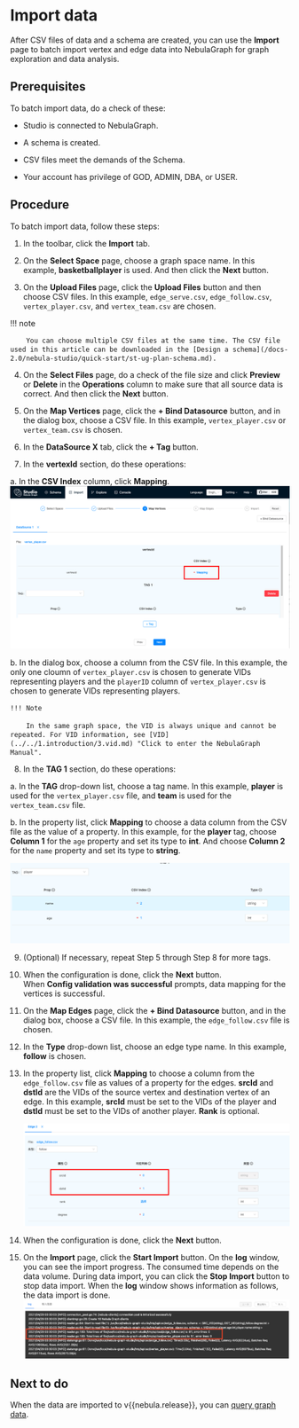 # Import data

After CSV files of data and a schema are created, you can use the **Import** page to batch import vertex and edge data into NebulaGraph for graph exploration and data analysis.

## Prerequisites

To batch import data, do a check of these:

- Studio is connected to NebulaGraph.

- A schema is created.

- CSV files meet the demands of the Schema.

- Your account has privilege of GOD, ADMIN, DBA, or USER.

## Procedure

To batch import data, follow these steps:

1. In the toolbar, click the **Import** tab.

2. On the **Select Space** page, choose a graph space name. In this example, **basketballplayer** is used. And then click the **Next** button.

3. On the **Upload Files** page, click the **Upload Files** button and then choose CSV files. In this example, `edge_serve.csv`, `edge_follow.csv`, `vertex_player.csv`, and `vertex_team.csv` are chosen.

  !!! note

        You can choose multiple CSV files at the same time. The CSV file used in this article can be downloaded in the [Design a schema](/docs-2.0/nebula-studio/quick-start/st-ug-plan-schema.md).

4. On the **Select Files** page, do a check of the file size and click **Preview** or **Delete** in the **Operations** column to make sure that all source data is correct. And then click the **Next** button.

5. On the **Map Vertices** page, click the **+ Bind Datasource** button, and in the dialog box, choose a CSV file. In this example, `vertex_player.csv` or `vertex_team.csv` is chosen.

6. In the **DataSource X** tab, click the **+ Tag** button.

7. In the **vertexId** section, do these operations:

  a. In the **CSV Index** column, click **Mapping**.  
  ![Click "Mapping** in the CSV Index column](../figs/st-ug-032-1.png "Choose the source for vertexId")  

  b. In the dialog box, choose a column from the CSV file. In this example, the only one cloumn of `vertex_player.csv` is chosen to generate VIDs representing players and the `playerID` column of `vertex_player.csv` is chosen to generate VIDs representing players.

    !!! Note

        In the same graph space, the VID is always unique and cannot be repeated. For VID information, see [VID](../../1.introduction/3.vid.md) "Click to enter the NebulaGraph Manual". 

8. In the **TAG 1** section, do these operations:  

  a. In the **TAG** drop-down list, choose a tag name. In this example, **player** is used for the `vertex_player.csv` file, and **team** is used for the `vertex_team.csv` file.  

  b. In the property list, click **Mapping** to choose a data column from the CSV file as the value of a property. In this example, for the **player** tag, choose **Column 1** for the `age` property and set its type to **int**. And choose **Column 2** for the `name` property and set its type to **string**.

  ![Data source for the course vertices](../figs/st-ug-033-1.png "Choose data source for tag properties")  

9.  (Optional) If necessary, repeat Step 5 through Step 8 for more tags.  

10. When the configuration is done, click the **Next** button.  
   When **Config validation was successful** prompts, data mapping for the vertices is successful.  

11. On the **Map Edges** page, click the **+ Bind Datasource** button, and in the dialog box, choose a CSV file. In this example, the `edge_follow.csv` file is chosen.

12. In the **Type** drop-down list, choose an edge type name. In this example, **follow** is chosen.

13. In the property list, click **Mapping** to choose a column from the `edge_follow.csv` file as values of a property for the edges. **srcId** and **dstId** are the VIDs of the source vertex and destination vertex of an edge. In this example, **srcId** must be set to the VIDs of the player and **dstId** must be set to the VIDs of another player. **Rank** is optional.

    ![Data source for the action edges](../figs/st-ug-034-1.png "Choose data source for the edge type properties")

14. When the configuration is done, click the **Next** button.

15. On the **Import** page, click the **Start Import** button. On the **log** window, you can see the import progress. The consumed time depends on the data volume. During data import, you can click the **Stop Import** button to stop data import. When the **log** window shows information as follows, the data import is done.
![The log window shows the time, imported rows, and operated lines](../figs/st-ug-005-1.png "Information shown in the log window")

## Next to do

When the data are imported to v{{nebula.release}}, you can [query graph data](st-ug-explore.md).
